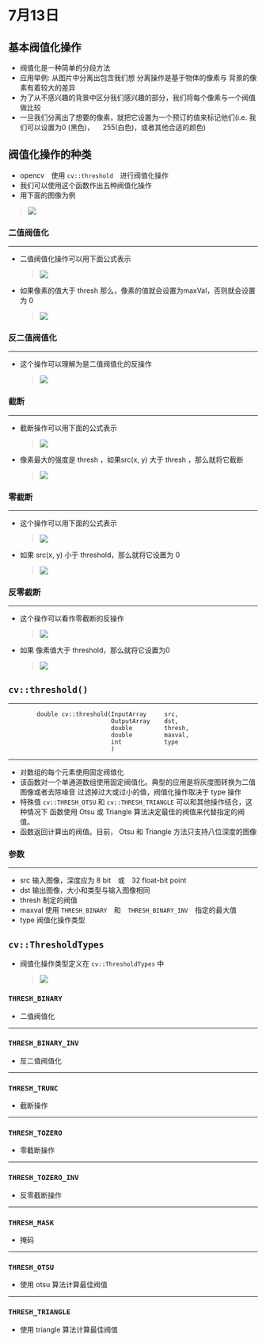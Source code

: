 # 7月13日

## 基本阀值化操作

* 阀值化是一种简单的分段方法
* 应用举例: 从图片中分离出包含我们想         分离操作是基于物体的像素与
背景的像素有着较大的差异
* 为了从不感兴趣的背景中区分我们感兴趣的部分，我们将每个像素与一个阀值做比较
* 一旦我们分离出了想要的像素，就把它设置为一个预订的值来标记他们(i.e. 我们可以设置为0 (黑色)，
　255(白色)，或者其他合适的颜色)

## 阀值化操作的种类

* opencv　使用 `cv::threshold`　进行阀值化操作
* 我们可以使用这个函数作出五种阀值化操作
* 用下面的图像为例

 >![](Threshold_Tutorial_Theory_Base_Figure.png)

### 二值阀值化
---
* 二值阀值化操作可以用下面公式表示
    >![](Threshold_Binary_Formula.png)
* 如果像素的值大于 thresh 那么，像素的值就会设置为maxVal，否则就会设置为 0
    >![](Threshold_Tutorial_Theory_Binary.png)

### 反二值阀值化
---
* 这个操作可以理解为是二值阀值化的反操作
    >![](Threshold_Tutorial_Theory_Binary_Inverted.png)


### 截断
---
* 截断操作可以用下面的公式表示
    >![](Threshold_Truncate_Formula.png)
* 像素最大的强度是 thresh ，如果src(x, y) 大于 thresh ，那么就将它截断
    >![](Threshold_Tutorial_Theory_Truncate.png)

### 零截断
---
* 这个操作可以用下面的公式表示
    >![](Threshold_To_Zero_Formula.png)
* 如果 src(x, y) 小于 threshold，那么就将它设置为 0
    >![](Threshold_Tutorial_Theory_Zero.png)


### 反零截断
---
* 这个操作可以看作零截断的反操作
    >![](Threshold_Inverted_To_Zero_Formula.png)
* 如果 像素值大于 threshold，那么就将它设置为0
    >![](Threshold_Tutorial_Theory_Zero_Inverted.png)


##  `cv::threshold()`
---
            double cv::threshold(InputArray     src,
                                 OutputArray    dst,
                                 double         thresh,
                                 double         maxval,
                                 int            type
                                 )
---

* 对数组的每个元素使用固定阀值化
* 该函数对一个单通道数组使用固定阀值化。典型的应用是将灰度图转换为二值图像或者去除噪音
过滤掉过大或过小的值，阀值化操作取决于 type 操作
* 特殊值 `cv::THRESH_OTSU` 和 `cv::THRESH_TRIANGLE` 可以和其他操作结合，这种情况下
函数使用 Otsu 或 Triangle 算法决定最佳的阀值来代替指定的阀值。
* 函数返回计算出的阀值。目前， Otsu 和 Triangle 方法只支持八位深度的图像

### 参数
---
* src           输入图像，深度应为 8 bit　或　32 float-bit point
* dst           输出图像，大小和类型与输入图像相同
* thresh        制定的阀值
* maxval        使用 `THRESH_BINARY`　和　`THRESH_BINARY_INV`　指定的最大值
* type          阀值化操作类型

## `cv::ThresholdTypes`

* 阀值化操作类型定义在 `cv::ThresholdTypes` 中

    >![](threshold.png)

### `THRESH_BINARY`
* 二值阀值化
---

### `THRESH_BINARY_INV`
* 反二值阀值化

---
### `THRESH_TRUNC`
* 截断操作
---
### `THRESH_TOZERO`
* 零截断操作
---
### `THRESH_TOZERO_INV`
* 反零截断操作
---
### `THRESH_MASK`
* 掩码
---
### `THRESH_OTSU`
* 使用 otsu 算法计算最佳阀值
---
### `THRESH_TRIANGLE`
* 使用 triangle 算法计算最佳阀值
